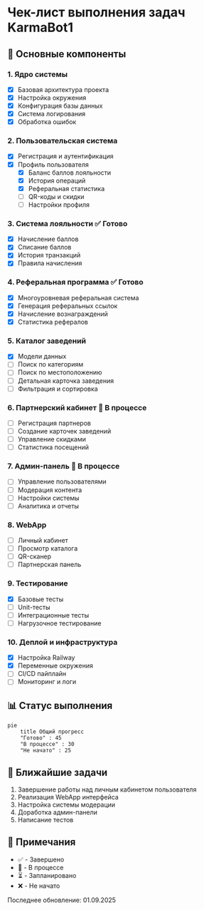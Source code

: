 # Чек-лист выполнения задач KarmaBot1

## 📌 Основные компоненты

### 1. Ядро системы
- [x] Базовая архитектура проекта
- [x] Настройка окружения
- [x] Конфигурация базы данных
- [x] Система логирования
- [x] Обработка ошибок

### 2. Пользовательская система
- [x] Регистрация и аутентификация
- [x] Профиль пользователя
  - [x] Баланс баллов лояльности
  - [x] История операций
  - [x] Реферальная статистика
  - [ ] QR-коды и скидки
  - [ ] Настройки профиля

### 3. Система лояльности ✅ Готово
- [x] Начисление баллов
- [x] Списание баллов
- [x] История транзакций
- [x] Правила начисления

### 4. Реферальная программа ✅ Готово
- [x] Многоуровневая реферальная система
- [x] Генерация реферальных ссылок
- [x] Начисление вознаграждений
- [x] Статистика рефералов

### 5. Каталог заведений
- [x] Модели данных
- [ ] Поиск по категориям
- [ ] Поиск по местоположению
- [ ] Детальная карточка заведения
- [ ] Фильтрация и сортировка

### 6. Партнерский кабинет 🚧 В процессе
- [ ] Регистрация партнеров
- [ ] Создание карточек заведений
- [ ] Управление скидками
- [ ] Статистика посещений

### 7. Админ-панель 🚧 В процессе
- [ ] Управление пользователями
- [ ] Модерация контента
- [ ] Настройки системы
- [ ] Аналитика и отчеты

### 8. WebApp
- [ ] Личный кабинет
- [ ] Просмотр каталога
- [ ] QR-сканер
- [ ] Партнерская панель

### 9. Тестирование
- [x] Базовые тесты
- [ ] Unit-тесты
- [ ] Интеграционные тесты
- [ ] Нагрузочное тестирование

### 10. Деплой и инфраструктура
- [x] Настройка Railway
- [x] Переменные окружения
- [ ] CI/CD пайплайн
- [ ] Мониторинг и логи

## 📊 Статус выполнения

```mermaid
pie
    title Общий прогресс
    "Готово" : 45
    "В процессе" : 30
    "Не начато" : 25
```

## 📅 Ближайшие задачи
1. Завершение работы над личным кабинетом пользователя
2. Реализация WebApp интерфейса
3. Настройка системы модерации
4. Доработка админ-панели
5. Написание тестов

## 📝 Примечания
- ✅ - Завершено
- 🚧 - В процессе
- ⏳ - Запланировано
- ❌ - Не начато

Последнее обновление: 01.09.2025
